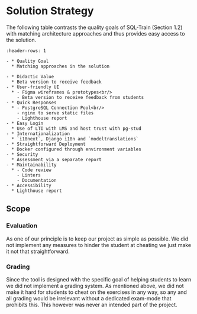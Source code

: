 <!--
SPDX-FileCopyrightText: 2023 2023, Nicolas Bota, Marcel Geiger, Florian Paul, Rajbir Singh, Niklas Sirch, Jan Swiridow, Duc Minh Vu, Mike Wegele

SPDX-License-Identifier: CC-BY-SA-4.0

This file is based on arc42 template, originally created by Gernot Starke and Peter Hruschka, which can be found [here](https://arc42.org/download) and has been altered to fit our needs. arc42 is licensed under CC-BY-SA-4.0. 
-->

# Solution Strategy

The following table contrasts the quality goals of SQL-Train (Section 1.2) with
matching architecture approaches and thus provides easy access to the solution.

```{list-table}
:header-rows: 1

- * Quality Goal
  * Matching approaches in the solution

- * Didactic Value
  * Beta version to receive feedback
- * User-friendly UI
  * - Figma wireframes & prototypes<br/>
    - Beta version to receive feedback from students
- * Quick Responses
  * - PostgreSQL Connection Pool<br/>
    - nginx to serve static files
    - Lighthouse report
- * Easy Login
  * Use of LTI with LMS and host trust with pg-stud
- * Internationalization
  * `i18next`, Django i18n and `modeltranslations`
- * Straightforward Deployment
  * Docker configured through environment variables
- * Security
  * Assessment via a separate report
- * Maintainability
  * - Code review
    - Linters
    - Documentation
- * Accessibility
  * Lighthouse report
```

## Scope

### Evaluation

As one of our principle is to keep our project as simple as possible. We did not
implement any measures to hinder the student at cheating we just make it not
that straightforward.

### Grading

Since the tool is designed with the specific goal of helping students to learn
we did not implement a grading system. As mentioned above, we did not make it
hard for students to cheat on the exercises in any way, so any and all grading
would be irrelevant without a dedicated exam-mode that prohibits this. This
however was never an intended part of the project.
